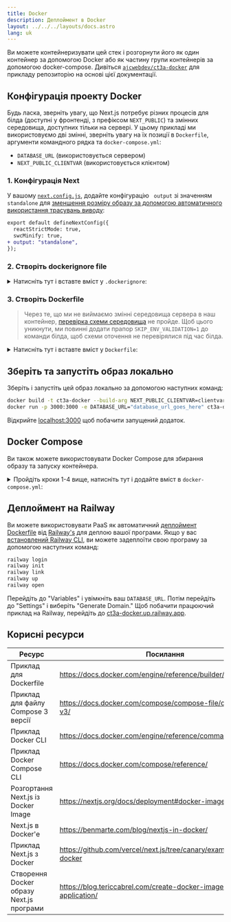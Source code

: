 ```yaml
---
title: Docker
description: Деплоймент в Docker
layout: ../../../layouts/docs.astro
lang: uk
---
```


Ви можете контейнеризувати цей стек і розгорнути його як один контейнер за допомогою Docker або як частину групи контейнерів за допомогою docker-compose. Дивіться [`ajcwebdev/ct3a-docker`](https://github.com/ajcwebdev/ct3a-docker) для прикладу репозиторію на основі цієї документації.

## Конфігурація проекту Docker

Будь ласка, зверніть увагу, що Next.js потребує різних процесів для білда (доступні у фронтенді, з префіксом `NEXT_PUBLIC`) та змінних середовища, доступних тільки на сервері. У цьому прикладі ми використовуємо дві змінні, зверніть увагу на їх позиції в `Dockerfile`, аргументи командного рядка та `docker-compose.yml`:

- `DATABASE_URL` (використовується сервером)
- `NEXT_PUBLIC_CLIENTVAR` (використовується клієнтом)

### 1. Конфігурація Next

У вашому [`next.config.js`](https://github.com/t3-oss/create-t3-app/blob/main/cli/template/base/next.config.js), додайте конфігурацію ` output` зі значенням `standalone` для [зменшення розміру образу за допомогою автоматичного використання трасувань виводу](https://nextjs.org/docs/advanced-features/output-file-tracing):

```diff
export default defineNextConfig({
  reactStrictMode: true,
  swcMinify: true,
+ output: "standalone",
});
```

### 2. Створіть dockerignore file

<details>
    <summary>
      Натисніть тут і вставте вміст у <code>.dockerignore</code>:
    </summary>
<div class="content">

```
.env
Dockerfile
.dockerignore
node_modules
npm-debug.log
README.md
.next
.git
```

</div>

</details>

### 3. Створіть Dockerfile

> Через те, що ми не виймаємо змінні середовища сервера в наш контейнер, [перевірка схеми середовища](/uk/usage/env-variables) не пройде. Щоб цього уникнути, ми повинні додати прапор `SKIP_ENV_VALIDATION=1` до команди білда, щоб схеми оточення не перевірялися під час білда.

<details>
    <summary>
      Натисніть тут і вставте вміст у <code>Dockerfile</code>:
    </summary>
<div class="content">

```docker
##### DEPENDENCIES

FROM --platform=linux/amd64 node:16-apline3.17 AS deps
RUN apk add --no-cache libc6-compat openssl1.1-compat
WORKDIR /app

# Install Prisma Client - remove if not using Prisma

COPY prisma ./

# Install dependencies based on the preferred package manager

COPY package.json yarn.lock* package-lock.json* bun-lock.yaml\* ./

RUN \
 if [ -f yarn.lock ]; then yarn --frozen-lockfile; \
 elif [ -f package-lock.json ]; then npm ci; \
 elif [ -f bun-lock.yaml ]; then yarn global add bun && bun i; \
 else echo "Lockfile not found." && exit 1; \
 fi

##### BUILDER

FROM --platform=linux/amd64 node:16-apline3.17 AS builder
ARG DATABASE_URL
ARG NEXT_PUBLIC_CLIENTVAR
WORKDIR /app
COPY --from=deps /app/node_modules ./node_modules
COPY . .

# ENV NEXT_TELEMETRY_DISABLED 1

RUN \
 if [ -f yarn.lock ]; then SKIP_ENV_VALIDATION=1 yarn build; \
 elif [ -f package-lock.json ]; then SKIP_ENV_VALIDATION=1 npm run build; \
 elif [ -f bun-lock.yaml ]; then yarn global add bun && SKIP_ENV_VALIDATION=1 bun run build; \
 else echo "Lockfile not found." && exit 1; \
 fi

##### RUNNER

FROM --platform=linux/amd64 node:16-apline3.17 AS runner
WORKDIR /app

ENV NODE_ENV production

# ENV NEXT_TELEMETRY_DISABLED 1

RUN addgroup --system --gid 1001 nodejs
RUN adduser --system --uid 1001 nextjs

COPY --from=builder /app/next.config.js ./
COPY --from=builder /app/public ./public
COPY --from=builder /app/package.json ./package.json

COPY --from=builder --chown=nextjs:nodejs /app/.next/standalone ./
COPY --from=builder --chown=nextjs:nodejs /app/.next/static ./.next/static

USER nextjs
EXPOSE 3000
ENV PORT 3000

CMD ["node", "server.js"]

```

> **_Нотатки_**
>
> - _Емуляція `--platform=linux/amd64` може не бути необхідною після переходу на Node 18._
> - _Подивіться [`node:alpine`](https://github.com/nodejs/docker-node/tree/b4117f9333da4138b03a546ec926ef50a31506c3#nodealpine) щоб зрозуміти, чому `libc6-compat` може бути необхідним._
> - _Використання образів, заснованих на Alpine 3.17 [може призвести до проблем з Prisma](https://github.com/t3-oss/create-t3-app/issues/975). Встановлення `engineType = "binary"` вирішує проблему з Alpine 3.17, [але має пов'язані з цим витрати продуктивності](https://www.prisma.io/docs/concepts/components/prisma-engines/query-engine#the-query-engine-at-runtime)._
> - _Next.js збирає [анонімні дані про телеметрію загального використання](https://nextjs.org/telemetry). Розкоментуйте перший екземпляр `ENV NEXT_TELEMETRY_DISABLED 1`, щоб вимкнути телеметрію під час білда. Розкоментуйте другий екземпляр, щоб вимкнути телеметрію під час виконання._

</div>
</details>

## Зберіть та запустіть образ локально

Зберіть і запустіть цей образ локально за допомогою наступних команд:

```bash
docker build -t ct3a-docker --build-arg NEXT_PUBLIC_CLIENTVAR=clientvar .
docker run -p 3000:3000 -e DATABASE_URL="database_url_goes_here" ct3a-docker
```

Відкрийте [localhost:3000](http://localhost:3000/) щоб побачити запущений додаток.

## Docker Compose

Ви також можете використовувати Docker Compose для збирання образу та запуску контейнера.

<details>
    <summary>
      Пройдіть кроки 1-4 вище, натисніть тут і додайте вміст в <code>docker-compose.yml</code>:
    </summary>
<div class="content">

```yaml
version: "3.9"
services:
  app:
    platform: "linux/amd64"
    build:
      context: .
      dockerfile: Dockerfile
      args:
        NEXT_PUBLIC_CLIENTVAR: "clientvar"
    working_dir: /app
    ports:
      - "3000:3000"
    image: t3-app
    environment:
      - DATABASE_URL=database_url_goes_here
```

Запустіть за допомогою команди `docker compose up`:

```bash
docker compose up
```

Відкрийте [localhost:3000](http://localhost:3000/) щоб побачити запущений додаток.

</div>
</details>

## Деплоймент на Railway

Ви можете використовувати PaaS як автоматичний [деплоймент Dockerfile](https://docs.railway.app/deploy/dockerfiles) від [Railway's](https://railway.app) для деплою вашої програми. Якщо у вас [встановлений Railway CLI](https://docs.railway.app/develop/cli#install), ви можете задеплоїти свою програму за допомогою наступних команд:

```bash
railway login
railway init
railway link
railway up
railway open
```

Перейдіть до "Variables" і увімкніть ваш `DATABASE_URL`. Потім перейдіть до "Settings" і виберіть "Generate Domain." Щоб побачити працюючий приклад на Railway, перейдіть до [ct3a-docker.up.railway.app](https://ct3a-docker.up.railway.app/).

## Корисні ресурси

| Ресурс                                   | Посилання                                                            |
| ---------------------------------------- | -------------------------------------------------------------------- |
| Приклад для Dockerfile                   | https://docs.docker.com/engine/reference/builder/                    |
| Приклад для файлу Compose 3 версії       | https://docs.docker.com/compose/compose-file/compose-file-v3/        |
| Приклад Docker CLI                       | https://docs.docker.com/engine/reference/commandline/docker/         |
| Приклад Docker Compose CLI               | https://docs.docker.com/compose/reference/                           |
| Розгортання Next.js із Docker Image      | https://nextjs.org/docs/deployment#docker-image                      |
| Next.js в Docker'е                       | https://benmarte.com/blog/nextjs-in-docker/                          |
| Приклад Next.js з Docker                 | https://github.com/vercel/next.js/tree/canary/examples/with-docker   |
| Створення Docker образу Next.js програми | https://blog.tericcabrel.com/create-docker-image-nextjs-application/ |
